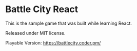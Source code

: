 Battle City React
==============
This is the sample game that was built while learning React.

Released under MIT license.

Playable Version: 
https://battlecity.coder.pm/
